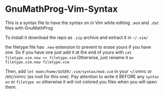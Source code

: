 GnuMathProg-Vim-Syntax
======================

This is a syntax file to have the syntax on in Vim while editing `.mod` and `.dat` files with GnuMathProg

To install it download the repo as `.zip` archive and extract it in `~/.vim/`

the filetype file has `.new` extension to prevent to erase yours if you have one.
So if you have one just add it at the end of yours with `cat filetype.vim.new >> filetype.vim`
Otherwise, just rename it `mv filetype.vim.new filetype.vim`

Then, add `let mod=/home/$USER/.vim/syntax/mod.vim` in your ~/.vimrc or /etc/vimrc (as root for this one). Pay attention to write it BEFORE any `syntax on` or `filetype on` otherwise it will not colored you files when you will open them.
